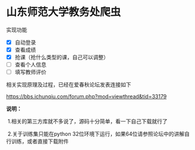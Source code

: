 # 山东师范大学教务处爬虫

实现功能

- [x] 自动登录
- [x] 查看成绩
- [x] 抢课（抢什么类型的课，自己可以调整）
- [ ] 查看个人信息
- [ ] 填写教师评价

相关实现原理及过程，已经在爱春秋论坛发表连接如下

https://bbs.ichunqiu.com/forum.php?mod=viewthread&tid=33179

**说明：**

​	1.相关的第三方库就不多说了，源码十分简单，看一下自己下载就行了

​	2.关于训练集只能在python 32位环境下运行，如果64位请参照论坛中的讲解自行训练，或者直接下载附件

